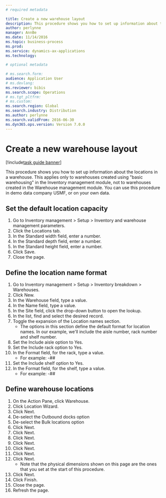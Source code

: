 ```yaml
--- 
# required metadata 
 
title: Create a new warehouse layout
description: This procedure shows you how to set up information about the locations in a warehouse. 
author: perlynne
manager: AnnBe 
ms.date: 11/14/2016
ms.topic: business-process 
ms.prod:  
ms.service: dynamics-ax-applications 
ms.technology:  
 
# optional metadata 
 
# ms.search.form:   
audience: Application User 
# ms.devlang:  
ms.reviewer: bibis
ms.search.scope: Operations 
# ms.tgt_pltfrm:  
# ms.custom:  
ms.search.region: Global
ms.search.industry: Distribution
ms.author: perlynne
ms.search.validFrom: 2016-06-30 
ms.dyn365.ops.version: Version 7.0.0 
---
```

# Create a new warehouse layout

[!include[task guide banner](../../includes/task-guide-banner.md)]

This procedure shows you how to set up information about the locations in a warehouse. This applies only to warehouses created using "basic warehousing" in the Inventory management module, not to warehouses created in the Warehouse management module. You can use this procedure in demo data company USMF, or on your own data.


## Set the default location capacity
1. Go to Inventory management > Setup > Inventory and warehouse management parameters.
2. Click the Locations tab.
3. In the Standard width field, enter a number.
4. In the Standard depth field, enter a number.
5. In the Standard height field, enter a number.
6. Click Save.
7. Close the page.

## Define the location name format
1. Go to Inventory management > Setup > Inventory breakdown > Warehouses.
2. Click New.
3. In the Warehouse field, type a value.
4. In the Name field, type a value.
5. In the Site field, click the drop-down button to open the lookup.
6. In the list, find and select the desired record.
7. Toggle the expansion of the Location names section.
    * The options in this section define the default format for location names. In our example, we'll include the aisle number, rack number and shelf number.  
8. Set the Include aisle option to Yes.
9. Set the Include rack option to Yes. 
10. In the Format field, for the rack, type a value.
    * For example: -##  
11. Set the Include shelf option to Yes.
12. In the Format field, for the shelf, type a value.
    * For example: -##  

## Define warehouse locations
1. On the Action Pane, click Warehouse.
2. Click Location Wizard.
3. Click Next.
4. De-select the Outbound docks option
5. De-select the Bulk locations option
6. Click Next.
7. Click Next.
8. Click Next.
9. Click Next.
10. Click Next.
11. Click Next.
12. Click Next.
    * Note that the physical dimensions shown on this page are the ones that you set at the start of this procedure.  
13. Click Next.
14. Click Finish.
15. Close the page.
16. Refresh the page.

